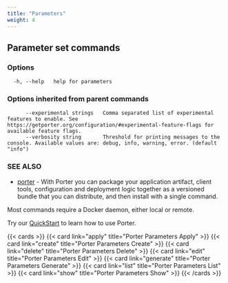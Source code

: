 ```yaml
---
title: "Parameters"
weight: 4
---
```


## Parameter set commands

### Options

```
  -h, --help   help for parameters
```

### Options inherited from parent commands

```
      --experimental strings   Comma separated list of experimental features to enable. See https://getporter.org/configuration/#experimental-feature-flags for available feature flags.
      --verbosity string       Threshold for printing messages to the console. Available values are: debug, info, warning, error. (default "info")
```

### SEE ALSO

- [porter](/cli/porter/) - With Porter you can package your application artifact, client tools, configuration and deployment logic together as a versioned bundle that you can distribute, and then install with a single command.

Most commands require a Docker daemon, either local or remote.

Try our [QuickStart](/docs/quickstart) to learn how to use Porter.

{{< cards >}}
{{< card link="apply" title="Porter Parameters Apply" >}}
{{< card link="create" title="Porter Parameters Create" >}}
{{< card link="delete" title="Porter Parameters Delete" >}}
{{< card link="edit" title="Porter Parameters Edit" >}}
{{< card link="generate" title="Porter Parameters Generate" >}}
{{< card link="list" title="Porter Parameters List" >}}
{{< card link="show" title="Porter Parameters Show" >}}
{{< /cards >}}
